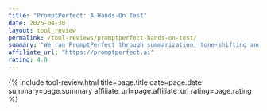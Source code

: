 ```yaml
---
title: "PromptPerfect: A Hands-On Test"
date: 2025-04-30
layout: tool_review
permalink: /tool-reviews/promptperfect-hands-on-test/
summary: "We ran PromptPerfect through summarization, tone-shifting and technical prompts—seeing 30–40% tighter copy with zero loss of detail."
affiliate_url: "https://promptperfect.ai"
rating: 4.0
---
```


{% include tool-review.html
   title=page.title
   date=page.date
   summary=page.summary
   affiliate_url=page.affiliate_url
   rating=page.rating
%}